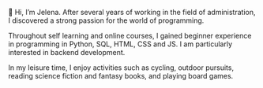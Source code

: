 👋 Hi, I’m Jelena. After several years of working in the field of administration, I discovered a strong passion for the world of programming.

Throughout self learning and online courses, I gained beginner experience in programming in Python, SQL, HTML, CSS and JS. I am 
particularly interested in backend development. 

In my leisure time, I enjoy activities such as cycling, outdoor pursuits, reading science fiction and fantasy books, and playing board games.
